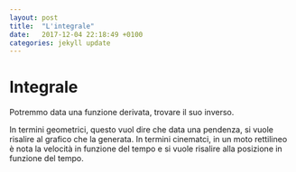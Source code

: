 ```yaml
---
layout: post
title:  "L'integrale"
date:   2017-12-04 22:18:49 +0100
categories: jekyll update
---
```


<h1>Integrale</h1>
Potremmo data una funzione derivata, trovare il suo inverso.

In termini geometrici, questo vuol dire che data una pendenza, si vuole risalire al grafico che la generata. In termini cinematci, in un moto rettilineo è nota la velocità in funzione del tempo e si vuole risalire alla posizione in funzione del tempo.


